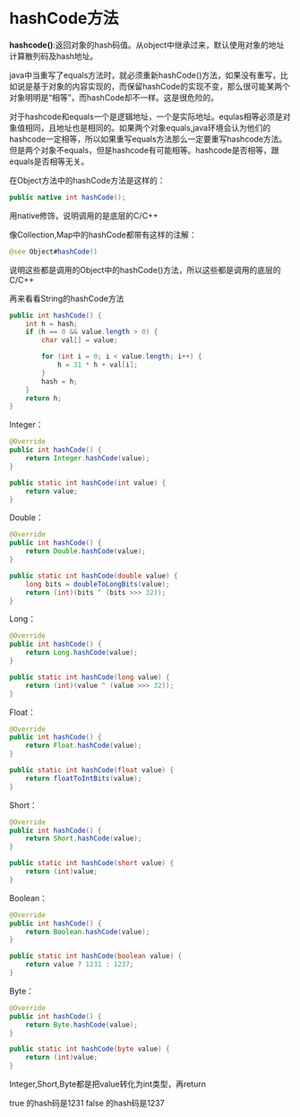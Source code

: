 # hashCode方法

**hashcode()**:返回对象的hash码值。从object中继承过来，默认使用对象的地址计算散列码及hash地址。

java中当重写了equals方法时，就必须重新hashCode()方法，如果没有重写，比如说是基于对象的内容实现的，而保留hashCode的实现不变，那么很可能某两个对象明明是“相等”，而hashCode却不一样。这是很危险的。

对于hashcode和equals一个是逻辑地址，一个是实际地址。equlas相等必须是对象值相同，且地址也是相同的。如果两个对象equals,java环境会认为他们的hashcode一定相等，所以如果重写equals方法那么一定要重写hashcode方法。但是两个对象不equals，但是hashcode有可能相等。hashcode是否相等，跟equals是否相等无关。

在Object方法中的hashCode方法是这样的：

~~~java
public native int hashCode();
~~~

用native修饰，说明调用的是底层的C/C++

像Collection,Map中的hashCode都带有这样的注解：

~~~java
@see Object#hashCode()
~~~

说明这些都是调用的Object中的hashCode()方法，所以这些都是调用的底层的C/C++

再来看看String的hashCode方法

~~~java
public int hashCode() {
    int h = hash;
    if (h == 0 && value.length > 0) {
        char val[] = value;

        for (int i = 0; i < value.length; i++) {
            h = 31 * h + val[i];
        }
        hash = h;
    }
    return h;
}
~~~

Integer：

~~~java
@Override
public int hashCode() {
    return Integer.hashCode(value);
}

public static int hashCode(int value) {
    return value;
}
~~~

Double：

~~~java
@Override
public int hashCode() {
    return Double.hashCode(value);
}

public static int hashCode(double value) {
    long bits = doubleToLongBits(value);
    return (int)(bits ^ (bits >>> 32));
}
~~~

Long：

~~~java
@Override
public int hashCode() {
    return Long.hashCode(value);
}

public static int hashCode(long value) {
    return (int)(value ^ (value >>> 32));
}
~~~

Float：

~~~java
@Override
public int hashCode() {
    return Float.hashCode(value);
}

public static int hashCode(float value) {
    return floatToIntBits(value);
}
~~~

Short：

~~~java
@Override
public int hashCode() {
    return Short.hashCode(value);
}

public static int hashCode(short value) {
    return (int)value;
}
~~~

Boolean：

~~~java
@Override
public int hashCode() {
    return Boolean.hashCode(value);
}

public static int hashCode(boolean value) {
    return value ? 1231 : 1237;
}

~~~

Byte：

~~~java
@Override
public int hashCode() {
    return Byte.hashCode(value);
}

public static int hashCode(byte value) {
    return (int)value;
}
~~~

Integer,Short,Byte都是把value转化为int类型，再return

true 的hash码是1231
false 的hash码是1237